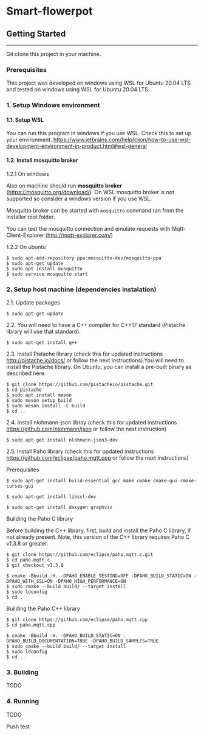 # Smart-flowerpot


## Getting Started
---
Git clone this project in your machine.

### **Prerequisites**

This project was developed on windows using WSL for Ubuntu 20.04 LTS and tested on windows using WSL for Ubuntu 20.04 LTS.

### **1. Setup Windows environment**


#### **1.1. Setup WSL**

You can run this program in windows if you use WSL. Check this to set up your environment.
https://www.jetbrains.com/help/clion/how-to-use-wsl-development-environment-in-product.html#wsl-general


#### **1.2. Install mosquitto broker**

1.2.1 On windows

Also on machine should run **mosquitto broker** (https://mosquitto.org/download/).
On WSL mosquitto broker is not supported so consider a windows version if you use WSL.

Mosquitto broker can be started with `mosquitto` command ran from the installer root folder.

You can test the mosquitto connection and emulate requests with Mqtt-Client-Explorer (http://mqtt-explorer.com/)


1.2.2 On ubuntu

```
$ sudo apt-add-repository ppa:mosquitto-dev/mosquitto-ppa
$ sudo apt-get update
$ sudo apt install mosquitto
$ sudo service mosquitto start
```

### **2. Setup host machine (dependencies instalation)**

2.1. Update packages

```
$ sudo apt-get update
```

2.2. You will need to have a C++ compiler for C++17 standard (Pistache library will use that standard).

```
$ sudo apt-get install g++
```

2.3. Install Pistache library (check this for updated instructions http://pistache.io/docs/ or follow the next instructions).You will need to install the Pistache library. On Ubuntu, you can install a pre-built binary as described here.

```
$ git clone https://github.com/pistacheio/pistache.git
$ cd pistache
$ sudo apt install meson
$ sudo meson setup build
$ sudo meson install -C build
$ cd ..
```

2.4. Install nlohmann-json libray (check this for updated instructions https://github.com/nlohmann/json or follow the next instruction)

```
$ sudo apt-get install nlohmann-json3-dev
```

2.5. Install Paho library (check this for updated instructions https://github.com/eclipse/paho.mqtt.cpp or follow the next instructions)

Prerequisites

```
$ sudo apt-get install build-essential gcc make cmake cmake-gui cmake-curses-gui

$ sudo apt-get install libssl-dev 

$ sudo apt-get install doxygen graphviz
```

Building the Paho C library

Before building the C++ library, first, build and install the Paho C library, if not already present. Note, this version of the C++ library requires Paho C v1.3.8 or greater.

```
$ git clone https://github.com/eclipse/paho.mqtt.c.git
$ cd paho.mqtt.c
$ git checkout v1.3.8

$ cmake -Bbuild -H. -DPAHO_ENABLE_TESTING=OFF -DPAHO_BUILD_STATIC=ON -DPAHO_WITH_SSL=ON -DPAHO_HIGH_PERFORMANCE=ON
$ sudo cmake --build build/ --target install
$ sudo ldconfig
$ cd ..
```

Building the Paho C++ library

```
$ git clone https://github.com/eclipse/paho.mqtt.cpp
$ cd paho.mqtt.cpp

$ cmake -Bbuild -H. -DPAHO_BUILD_STATIC=ON -DPAHO_BUILD_DOCUMENTATION=TRUE -DPAHO_BUILD_SAMPLES=TRUE
$ sudo cmake --build build/ --target install
$ sudo ldconfig
$ cd ..
```

### **3. Building**
TODO


### **4. Running**
TODO


Push test